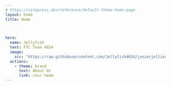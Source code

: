 ```yaml
---
# https://vitepress.dev/reference/default-theme-home-page
layout: home
title: Home
  

  
hero:
  name: Jellyfish
  text: FTC Team 4654
  image:
    src: "https://raw.githubusercontent.com/Jellyfish4654/juniorjellies/main/docs/assets/logo.png"
  actions:
    - theme: brand
      text: About Us
      link: /our-team
---
```


